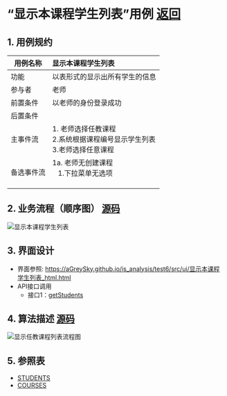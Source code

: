 # “显示本课程学生列表”用例 [返回](../../README.md)

## 1. 用例规约

|用例名称|显示本课程学生列表|
|-------|:-------------|
|功能|以表形式的显示出所有学生的信息|
|参与者|老师|
|前置条件| 以老师的身份登录成功|
|后置条件||
|主事件流| 1. 老师选择任教课程<br/>2.系统根据课程编号显示学生列表<br/>3.老师选择任意课程|
|备选事件流|1a. 老师无创建课程 <br/>&nbsp;&nbsp; 1.下拉菜单无选项 <br/> &nbsp;&nbsp;|

## 2. 业务流程（顺序图） [源码](../顺序图/显示本课程学生列表.wsd)
![显示本课程学生列表](../images/顺序图/显示本课程学生列表.png) 


## 3. 界面设计
- 界面参照: https://aGreySky.github.io/is_analysis/test6/src/ui/显示本课程学生列表_html.html
- API接口调用
    - 接口1：[getStudents](../接口/getStudents.md)

## 4. 算法描述 [源码](../流程图/显示本课程学生列表流程图.wsd)
![显示任教课程列表流程图](../images/流程图/显示本课程学生列表流程图.png)
    
## 5. 参照表

- [STUDENTS](../数据库设计/数据库设计.md/#STUDENTS)
- [COURSES](../数据库设计/数据库设计.md/#COURSES)